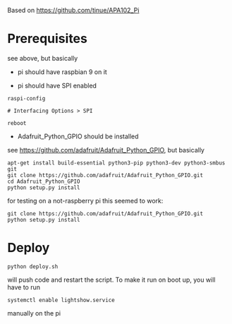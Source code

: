 Based on https://github.com/tinue/APA102_Pi

# Prerequisites

see above, but basically

* pi should have raspbian 9 on it

* pi should have SPI enabled

```
raspi-config

# Interfacing Options > SPI

reboot
```

* Adafruit_Python_GPIO should be installed 

see https://github.com/adafruit/Adafruit_Python_GPIO, but basically

```
apt-get install build-essential python3-pip python3-dev python3-smbus git
git clone https://github.com/adafruit/Adafruit_Python_GPIO.git
cd Adafruit_Python_GPIO
python setup.py install
```

for testing on a not-raspberry pi this seemed to work:
```
git clone https://github.com/adafruit/Adafruit_Python_GPIO.git
python setup.py install
```


# Deploy

```
python deploy.sh
```

will push code and restart the script. To make it run on boot up, you will have to run

```
systemctl enable lightshow.service
```

manually on the pi
